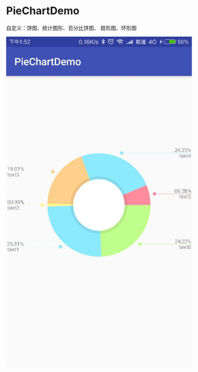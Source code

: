 # PieChartDemo
自定义：饼图、统计图形、百分比饼图、 扇形图、环形图


![image](https://github.com/dingzuoqiang/PieChartDemo/blob/master/20180820135256.jpg)
